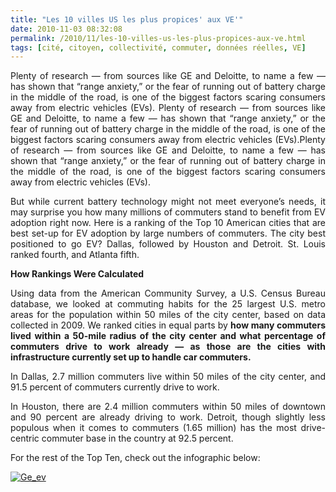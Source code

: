 ```yaml
---
title: "Les 10 villes US les plus propices' aux VE'"
date: 2010-11-03 08:32:08
permalink: /2010/11/les-10-villes-us-les-plus-propices-aux-ve.html
tags: [cité, citoyen, collectivité, commuter, données réelles, VE]
---
```


<p style="text-align: justify">Plenty of research — from sources like GE and Deloitte, to name a few — has shown that “range anxiety,” or the fear of running out of battery charge in the middle of the road, is one of the biggest factors scaring consumers away from electric vehicles (EVs). Plenty of research — from sources like GE and Deloitte, to name a few — has shown that “range anxiety,” or the fear of running out of battery charge in the middle of the road, is one of the biggest factors scaring consumers away from electric vehicles (EVs).Plenty of research — from sources like GE and Deloitte, to name a few — has shown that “range anxiety,” or the fear of running out of battery charge in the middle of the road, is one of the biggest factors scaring consumers away from electric vehicles (EVs).</p> <p style="text-align: justify">But while current battery technology might not meet everyone’s needs, it may surprise you how many millions of commuters stand to benefit from EV adoption right now. Here is a ranking of the Top 10 American cities that are best set-up for EV adoption by large numbers of commuters. The city best positioned to go EV? Dallas, followed by Houston and Detroit. St. Louis ranked fourth, and Atlanta fifth.</p> <p style="text-align: justify"><strong>How Rankings Were Calculated</strong></p> <p style="text-align: justify">Using data from the American Community Survey, a U.S. Census Bureau database, we looked at commuting habits for the 25 largest U.S. metro areas for the population within 50 miles of the city center, based on data collected in 2009. We ranked cities in equal parts by <strong>how many commuters lived within a 50-mile radius of the city center and what percentage of commuters drive to work already — as those are the cities with infrastructure currently set up to handle car commuters. </strong></p>  <!--more-->   <p style="text-align: justify">In Dallas, 2.7 million commuters live within 50 miles of the city center, and 91.5 percent of commuters currently drive to work.</p> <p style="text-align: justify">In Houston, there are 2.4 million commuters within 50 miles of downtown and 90 percent are already driving to work. Detroit, though slightly less populous when it comes to commuters (1.65 million) has the most drive-centric commuter base in the country at 92.5 percent.</p> <p style="text-align: justify">For the rest of the Top Ten, check out the infographic below:</p> <p style="text-align: justify"><a href="https://gabrielplassat.github.io/transportsdufutur/wp-content/uploads/sites/6/old/6a0120a66d2ad4970b0133f58bc11d970b-800wi.jpg" rel="lightbox"><img alt="Ge_ev" class="asset  asset-image at-xid-6a0120a66d2ad4970b0133f58bc11d970b" src="/wp-content/uploads/sites/6/old/6a0120a66d2ad4970b0133f58bc11d970b-500wi.jpg" style="margin-left: auto;margin-right: auto" title="Ge_ev" /></a></p> <p style="text-align: justify"><br /> </p>
